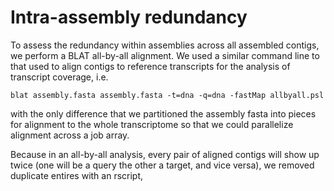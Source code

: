 # Intra-assembly redundancy

To assess the redundancy within assemblies across all assembled contigs, we perform a BLAT all-by-all alignment. We used a similar command line to that used to align contigs to reference transcripts for the analysis of transcript coverage, i.e.

    blat assembly.fasta assembly.fasta -t=dna -q=dna -fastMap allbyall.psl

with the only difference that we partitioned the assembly fasta into pieces for alignment to the whole transcriptome so that we could parallelize alignment across a job array.

Because in an all-by-all analysis, every pair of aligned contigs will show up twice (one will be a query the other a target, and vice versa), we removed duplicate entires with an rscript, 
